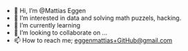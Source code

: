 - 👋 Hi, I’m @Mattias Eggen
- 👀 I’m interested in data and solving math puzzels, hacking.
- 🌱 I’m currently learning  
- 💞️ I’m looking to collaborate on ...
- 📫 How to reach me; eggenmattias+GitHub@gmail.com

<!---
Cree-tech/Cree-tech is a ✨ special ✨ repository because its `README.md` (this file) appears on your GitHub profile.
You can click the Preview link to take a look at your changes.
--->
